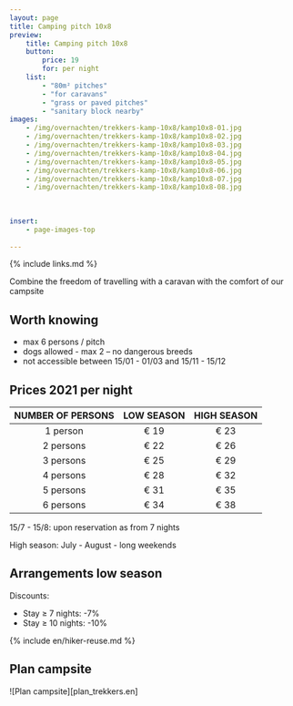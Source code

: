 ```yaml
---
layout: page
title: Camping pitch 10x8
preview: 
    title: Camping pitch 10x8
    button:
        price: 19
        for: per night
    list:
        - "80m² pitches"
        - "for caravans"
        - "grass or paved pitches"
        - "sanitary block nearby"
images:
    - /img/overnachten/trekkers-kamp-10x8/kamp10x8-01.jpg
    - /img/overnachten/trekkers-kamp-10x8/kamp10x8-02.jpg
    - /img/overnachten/trekkers-kamp-10x8/kamp10x8-03.jpg
    - /img/overnachten/trekkers-kamp-10x8/kamp10x8-04.jpg
    - /img/overnachten/trekkers-kamp-10x8/kamp10x8-05.jpg
    - /img/overnachten/trekkers-kamp-10x8/kamp10x8-06.jpg
    - /img/overnachten/trekkers-kamp-10x8/kamp10x8-07.jpg
    - /img/overnachten/trekkers-kamp-10x8/kamp10x8-08.jpg
    
    
    
insert:
    - page-images-top
    
---
```

{% include links.md %}

Combine the freedom of travelling with a caravan with the comfort of our campsite

## Worth knowing

- max 6 persons / pitch
- dogs allowed - max 2 – no dangerous breeds
- not accessible between 15/01 - 01/03 and 15/11 - 15/12

## Prices 2021 per night

NUMBER OF PERSONS | LOW SEASON | HIGH SEASON      
:-------------:|:-----------:|:-----------:|
1 person      |€ 19          |€ 23     
2 persons     |€ 22          |€ 26         
3 persons     |€ 25          |€ 29
4 persons     |€ 28          |€ 32   
5 persons     |€ 31          |€ 35
6 persons     |€ 34          |€ 38

15/7 - 15/8: upon reservation as from 7 nights

High season: July - August - long weekends

## Arrangements low season

Discounts:
- Stay ≥ 7 nights: -7%
- Stay ≥ 10 nights: -10%

{% include en/hiker-reuse.md %}





## Plan campsite

![Plan campsite][plan_trekkers.en]
